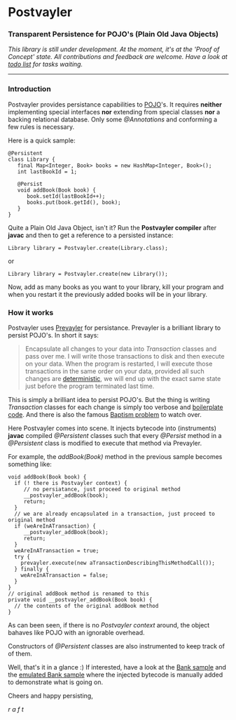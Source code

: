 Postvayler
==========

### Transparent Persistence for POJO's (Plain Old Java Objects)

*This library is still under development. At the moment, it's at the 'Proof of Concept' state. All contributions and feedback are welcome. Have a look at [todo list](Postvayler/doc/todo.txt) for tasks waiting.*

---
### Introduction

Postvayler provides persistance capabilities to [POJO](http://en.wikipedia.org/wiki/Plain_Old_Java_Object)'s. It requires **neither** implementing special interfaces **nor** extending from special classes **nor** a backing relational database. Only some *@Annotations* and conforming a few rules is necessary.

Here is a quick sample:
```
@Persistent
class Library {
   final Map<Integer, Book> books = new HashMap<Integer, Book>();
   int lastBookId = 1;
   
   @Persist
   void addBook(Book book) {
      book.setId(lastBookId++);
      books.put(book.getId(), book);
   }
}
```
Quite a Plain Old Java Object, isn't it? Run the **Postvayler compiler** after **javac** and then to get a reference to a persisted instance: 

```
Library library = Postvayler.create(Library.class);
```
or 
```
Library library = Postvayler.create(new Library());
```
Now, add as many books as you want to your library, kill your program and when you restart it the previously added books will be in your library.

### How it works

Postvayler uses [Prevayler](http://prevayler.org/) for persistance. Prevayler is a brilliant library to persist POJO's. In short it says: 

> Encapsulate all changes to your data into *Transaction* classes and pass over me. I will write those transactions to disk and then execute on your data. When the program is restarted, I will execute those transactions in the same order on your data, provided all such changes are [deterministic](http://en.wikipedia.org/wiki/Deterministic_system), we will end up with the exact same state just before the program terminated last time.

This is simply a brilliant idea to persist POJO's. But the thing is writing *Transaction* classes for each change is simply too verbose and [boilerplate code](http://en.wikipedia.org/wiki/Boilerplate_code). And there is also the famous [Baptism problem](http://prevayler.codehaus.org/The+Baptism+Problem) to watch over.

Here Postvayler comes into scene. It injects bytecode into (instruments) **javac** compiled *@Persistent* classes such that every *@Persist* method in a *@Persistent* class is modified to execute that method via Prevayler.

For example, the *addBook(Book)* method in the previous sample becomes something like:
```
void addBook(Book book) {
  if (! there is Postvayler context) {
     // no persiatance, just proceed to original method
     __postvayler_addBook(book);
     return;
  }
  // we are already encapsulated in a transaction, just proceed to original method
  if (weAreInATransaction) {
     __postvayler_addBook(book);
     return;
  }
  weAreInATransaction = true;
  try {
    prevayler.execute(new aTransactionDescribingThisMethodCall());
  } finally {
    weAreInATransaction = false;
  }
}
// original addBook method is renamed to this
private void __postvayler_addBook(Book book) {
  // the contents of the original addBook method
}
```
As can been seen, if there is no *Postvayler context* around, the object bahaves like POJO with an ignorable overhead.

Constructors of *@Persistent* classes are also instrumented to keep track of of them.

Well, that's it in a glance :) If interested, have a look at the [Bank sample](Postvayler/samples/raft/postvayler/samples/bank) and the [emulated Bank sample](Postvayler/samples/raft/postvayler/samples/_bank) where the injected bytecode is manually added to demonstrate what is going on.

Cheers and happy persisting,

*r a f t*

